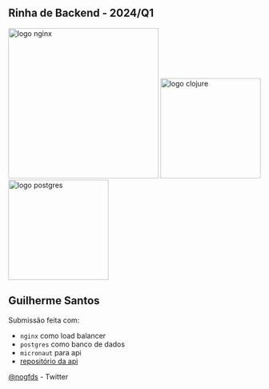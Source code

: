 ## Rinha de Backend - 2024/Q1

<img src="https://upload.wikimedia.org/wikipedia/commons/c/c5/Nginx_logo.svg" alt="logo nginx" width="300" height="auto">
<img src="https://imgs.search.brave.com/UMVEknCjVHqF5u-CRSdbLErPbdLjY7CH5u4aTHGPYpQ/rs:fit:860:0:0/g:ce/aHR0cHM6Ly9jb21t/dW5pdHkuY2hvY29s/YXRleS5vcmcvY29u/dGVudC9wYWNrYWdl/aW1hZ2VzL21pY3Jv/bmF1dC40LjIuMi5w/bmc" alt="logo clojure" width="200" height="auto"> 
<img src="https://upload.wikimedia.org/wikipedia/commons/2/29/Postgresql_elephant.svg" alt="logo postgres" width="200" height="auto">

## Guilherme Santos
Submissão feita com:
- `nginx` como load balancer
- `postgres` como banco de dados
- `micronaut` para api 
- [repositório da api](https://github.com/gfdsn/rb-micronaut)

[@nogfds](https://twitter.com/nogfds) - Twitter
